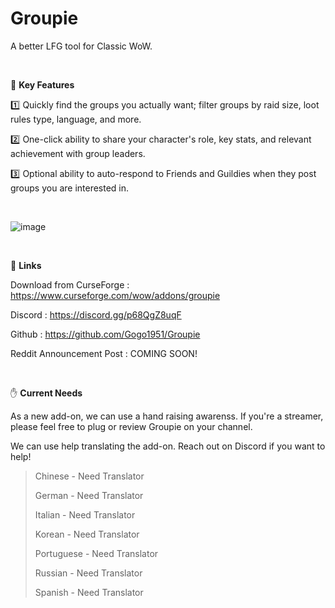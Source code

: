 # Groupie

A better LFG tool for Classic WoW.

<br>

:gem:  **Key Features**

:one:  Quickly find the groups you actually want; filter groups by raid size, loot rules type, language, and more.

:two:  One-click ability to share your character's role, key stats, and relevant achievement with group leaders.

:three:  Optional ability to auto-respond to Friends and Guildies when they post groups you are interested in.

<br>

![image](https://i.imgur.com/iqlOF3z.png)

<br>

:link:  **Links**

Download from CurseForge : <https://www.curseforge.com/wow/addons/groupie>

Discord : <https://discord.gg/p68QgZ8uqF>

Github : <https://github.com/Gogo1951/Groupie>

Reddit Announcement Post : COMING SOON!

<br>

:hand:  **Current Needs**

As a new add-on, we can use a hand raising awarenss. If you're a streamer, please feel free to plug or review Groupie on your channel.

We can use help translating the add-on. Reach out on Discord if you want to help!

> Chinese - Need Translator
> 
> German - Need Translator
> 
> Italian - Need Translator
> 
> Korean - Need Translator
> 
> Portuguese - Need Translator
> 
> Russian - Need Translator
> 
> Spanish - Need Translator
